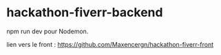 # hackathon-fiverr-backend

npm run dev pour Nodemon.

lien vers le front : https://github.com/Maxencergn/hackathon-fiverr-front
